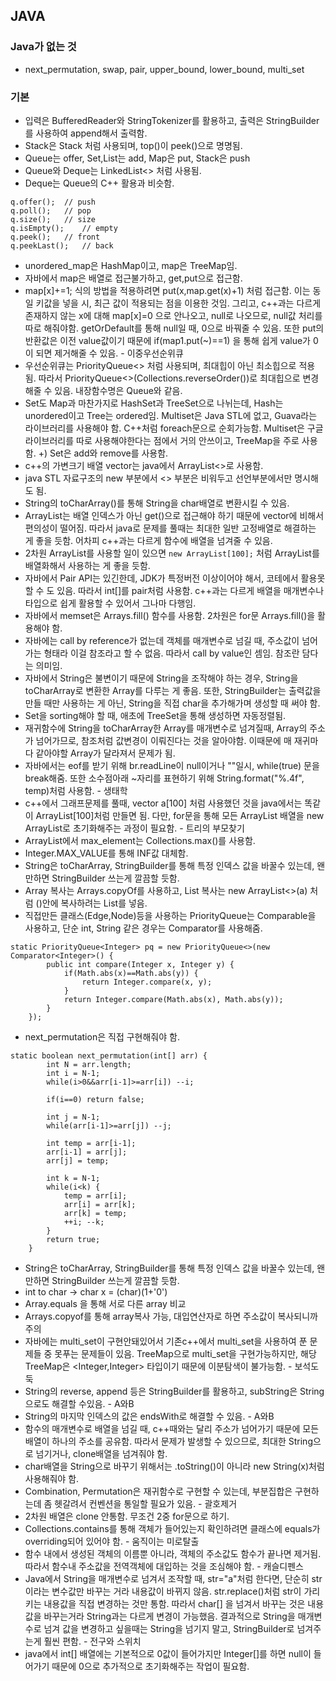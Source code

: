 ## JAVA

### Java가 없는 것

- next_permutation, swap, pair, upper_bound, lower_bound, multi_set

### 기본

- 입력은 BufferedReader와 StringTokenizer를 활용하고,
  출력은 StringBuilder를 사용하여 append해서 출력함.
- Stack은 Stack<Integer> 처럼 사용되며, top()이 peek()으로
  명명됨.
- Queue는 offer, Set,List는 add, Map은 put, Stack은 push
- Queue와 Deque는 LinkedList<> 처럼 사용됨.
- Deque는 Queue의 C++ 활용과 비슷함.

```
q.offer();	// push
q.poll();	// pop
q.size();	// size
q.isEmpty();	// empty
q.peek();	// front
q.peekLast();	// back
```

- unordered_map은 HashMap이고, map은 TreeMap임.
- 자바에서 map은 배열로 접근불가하고, get,put으로 접근함.
- map[x]+=1; 식의 방법을 적용하려면 put(x,map.get(x)+1) 처럼 접근함. 이는 동일 키값을 넣을 시, 최근 값이 적용되는 점을 이용한 것임.
  그리고, c++과는 다르게 존재하지 않는 x에 대해 map[x]=0 으로 안나오고, null로 나오므로, null값 처리를 따로 해줘야함. getOrDefault를 통해 null일 때, 0으로 바꿔줄 수 있음. 또한 put의 반환값은 이전 value값이기 때문에 if(map1.put(~)==1) 을 통해 쉽게 value가 0이 되면 제거해줄 수 있음. - 이중우선순위큐
- 우선순위큐는 PriorityQueue<> 처럼 사용되며, 최대힙이 아닌 최소힙으로 적용됨. 따라서 PriorityQueue<>(Collections.reverseOrder())로 최대힙으로 변경해줄 수 있음. 내장함수명은 Queue와 같음.
- Set도 Map과 마찬가지로 HashSet과 TreeSet으로 나뉘는데, Hash는 unordered이고 Tree는 ordered임. Multiset은 Java STL에 없고, Guava라는 라이브러리를 사용해야 함. C++처럼 foreach문으로 순회가능함. Multiset은 구글 라이브러리를 따로 사용해야한다는 점에서 거의 안쓰이고, TreeMap을 주로 사용함.
  +) Set은 add와 remove를 사용함.
- c++의 가변크기 배열 vector는 java에서 ArrayList<>로 사용함.
- java STL 자료구조의 new 부분에서 <> 부분은 비워두고 선언부분에서만 명시해도 됨.
- String의 toCharArray()를 통해 String을 char배열로
  변환시킬 수 있음.
- ArrayList는 배열 인덱스가 아닌 get()으로 접근해야 하기 때문에 vector에 비해서 편의성이 떨어짐. 따라서 java로 문제를 풀때는 최대한 일반 고정배열로 해결하는 게 좋을 듯함. 어차피 c++과는 다르게 함수에 배열을 넘겨줄 수 있음.
- 2차원 ArrayList를 사용할 일이 있으면 `new ArrayList[100];` 처럼 ArrayList를 배열화해서 사용하는 게 좋을 듯함.
- 자바에서 Pair API는 있긴한데, JDK가 특정버전 이상이어야 해서, 코테에서 활용못할 수 도 있음. 따라서 int[]를 pair처럼 사용함. c++과는 다르게 배열을 매개변수나 타입으로 쉽게 활용할 수 있어서 그나마 다행임.
- 자바에서 memset은 Arrays.fill() 함수를 사용함. 2차원은 for문 Arrays.fill()을 활용해야 함.
- 자바에는 call by reference가 없는데 객체를 매개변수로 넘길 때, 주소값이 넘어가는 형태라 이걸 참조라고 할 수 없음. 따라서 call by value인 셈임. 참조란 담다는 의미임.
- 자바에서 String은 불변이기 때문에 String을 조작해야 하는 경우, String을 toCharArray로 변환한 Array를 다루는 게 좋음. 또한, StringBuilder는 출력값을 만들 때만 사용하는 게 아닌, String을 직접 char을 추가해가며 생성할 때 써야 함.
- Set을 sorting해야 할 때, 애초에 TreeSet을 통해 생성하면 자동정렬됨.
- 재귀함수에 String을 toCharArray한 Array를 매개변수로 넘겨질때, Array의 주소가 넘어가므로, 참조처럼 값변경이 이뤄진다는 것을 알아야함. 이때문에 매 재귀마다 같아야할 Array가 달라져서 문제가 됨.
- 자바에서는 eof를 받기 위해 br.readLine이 null이거나 ""일시, while(true) 문을 break해줌. 또한 소수점아래 ~자리를 표현하기 위해 String.format("%.4f", temp)처럼 사용함. - 생태학
- c++에서 그래프문제를 풀때, vector<int> a[100] 처럼 사용했던 것을 java에서는 똑같이 ArrayList[100]처럼 만들면 됨. 다만, for문을 통해 모든 ArrayList 배열을 new ArrayList로 초기화해주는 과정이 필요함. - 트리의 부모찾기
- ArrayList에서 max_element는 Collections.max()를 사용함.
- Integer.MAX_VALUE를 통해 INF값 대체함.
- String은 toCharArray, StringBuilder를 통해 특정 인덱스 값을 바꿀수 있는데, 왠만하면 StringBuilder 쓰는게 깔끔할 듯함.
- Array 복사는 Arrays.copyOf를 사용하고, List 복사는 new ArrayList<>(a) 처럼 ()안에 복사하려는 List를 넣음.
- 직접만든 클래스(Edge,Node)등을 사용하는 PriorityQueue는 Comparable을 사용하고, 단순 int, String 같은 경우는 Comparator를 사용해줌.

```
static PriorityQueue<Integer> pq = new PriorityQueue<>(new Comparator<Integer>() {
		public int compare(Integer x, Integer y) {
			if(Math.abs(x)==Math.abs(y)) {
				return Integer.compare(x, y);
			}
			return Integer.compare(Math.abs(x), Math.abs(y));
		}
	});
```

- next_permutation은 직접 구현해줘야 함.

```
static boolean next_permutation(int[] arr) {
		int N = arr.length;
		int i = N-1;
		while(i>0&&arr[i-1]>=arr[i]) --i;

		if(i==0) return false;

		int j = N-1;
		while(arr[i-1]>=arr[j]) --j;

		int temp = arr[i-1];
		arr[i-1] = arr[j];
		arr[j] = temp;

		int k = N-1;
		while(i<k) {
			temp = arr[i];
			arr[i] = arr[k];
			arr[k] = temp;
			++i; --k;
		}
		return true;
	}
```

- String은 toCharArray, StringBuilder를 통해 특정 인덱스 값을 바꿀수 있는데, 왠만하면 StringBuilder 쓰는게 깔끔할 듯함.
- int to char -> char x = (char)(1+'0')
- Array.equals 을 통해 서로 다른 array 비교
- Arrays.copyof를 통해 array복사 가능, 대입연산자로 하면 주소값이 복사되니까 주의
- 자바에는 multi_set이 구현안돼있어서 기존c++에서 multi_set을 사용하여 푼 문제들 중 못푸는 문제들이 있음. TreeMap으로 multi_set을 구현가능하지만, 해당 TreeMap은 <Integer,Integer> 타입이기 때문에 이분탐색이 불가능함. - 보석도둑
- String의 reverse, append 등은 StringBuilder를 활용하고, subString은 String으로도 해결할 수있음. - A와B
- String의 마지막 인덱스의 값은 endsWith로 해결할 수 있음. - A와B
- 함수의 매개변수로 배열을 넘길 때, c++때와는 달리 주소가 넘어가기 때문에 모든 배열이 하나의 주소를 공유함. 따라서 문제가 발생할 수 있으므로, 최대한 String으로 넘기거나, clone배열을 넘겨줘야 함.
- char배열을 String으로 바꾸기 위해서는 .toString()이 아니라 new String(x)처럼 사용해줘야 함.
- Combination, Permutation은 재귀함수로 구현할 수 있는데, 부분집합은 구현하는데 좀 헷갈려서 컨벤션을 통일할 필요가 있음. - 괄호제거
- 2차원 배열은 clone 안통함. 무조건 2중 for문으로 하기.
- Collections.contains를 통해 객체가 들어있는지 확인하려면 클래스에 equals가 overriding되어 있어야 함. - 움직이는 미로탈출
- 함수 내에서 생성된 객체의 이름뿐 아니라, 객체의 주소값도 함수가 끝나면 제거됨. 따라서 함수내 주소값을 전역객체에 대입하는 것을 조심해야 함. - 캐슬디펜스
- Java에서 String을 매개변수로 넘겨서 조작할 때, str="a"처럼 한다면, 단순히 str이라는 변수값만 바꾸는 거라 내용값이 바뀌지 않음. str.replace()처럼 str이 가리키는 내용값을 직접 변경하는 것만 통함. 따라서 char[] 을 넘겨서 바꾸는 것은 내용값을 바꾸는거라 String과는 다르게 변경이 가능했음. 결과적으로 String을 매개변수로 넘겨 값을 변경하고 싶을때는 String을 넘기지 말고, StringBuilder로 넘겨주는게 훨씬 편함. - 전구와 스위치
- java에서 int[] 배열에는 기본적으로 0값이 들어가지만 Integer[]를 하면 null이 들어가기 때문에 0으로 추가적으로 초기화해주는 작업이 필요함.
